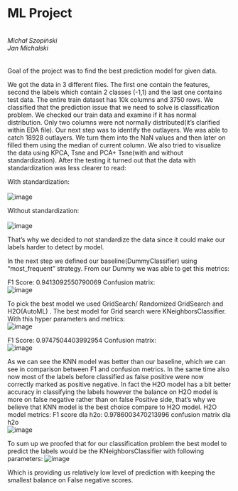 <h1>ML Project</h1><br>
  <i>Michał Szopiński</i> <BR>
  <i>Jan Michalski</i> <BR><BR><BR>
Goal of the project was to find the best prediction model for given data.

We got the data in 3 different files. The first one contain the features, second the labels which contain 2 classes (-1,1) and the last one contains test data. The entire train dataset has 10k columns and 3750 rows. We classified that the prediction issue that we need to solve is classification problem. We checked our train data and examine if it has normal distribution. Only two columns were not normally distributed(it’s clarified within EDA file). Our next step was to identify the outlayers. We was able to catch 18928 outlayers. We turn them into the NaN values and then later on filled them using the median of current column. We also tried to visualize the data using KPCA, Tsne and PCA+ Tsne(with and without standardization). After the testing it turned out that the data with standardization was less clearer to read:

With standardization:<br><br>
 ![image](https://user-images.githubusercontent.com/49531926/175608515-a7c340a2-7af4-481e-8695-bb89e15e87e2.png)


Without standardization:<br><br>
 ![image](https://user-images.githubusercontent.com/49531926/175608530-0f0b0773-729c-4b60-8892-32e418ef8537.png)


That’s why we decided to not standardize the data since it could make our labels harder to detect by model.

In the next step we defined our baseline(DummyClassifier) using “most_frequent” strategy. From our Dummy we was able to get this metrics:

F1 Score: 0.9413092550790069
Confusion matrix:<br>
 ![image](https://user-images.githubusercontent.com/49531926/175608651-a1213761-6cb8-4452-b2ca-b5341ccf87e5.png)


To pick the best model we used GridSearch/ Randomized GridSearch and H2O(AutoML) . The best model for Grid search were KNeighborsClassifier.
With this hyper parameters and metrics:<br>
 ![image](https://user-images.githubusercontent.com/49531926/175608636-ba7d24ee-5bef-4c34-85a4-fc1fc1f3ff49.png)

F1 Score: 0.9747504403992954
 Confusion matrix:<br>
![image](https://user-images.githubusercontent.com/49531926/175608662-a379d7f7-0ffd-496f-87e1-ba7899a9e6df.png)

As we can see the KNN model was better than our baseline, which we can see in comparison between F1 and confusion metrics. In the same time also now most of the labels before classified as false positive were now correctly marked as positive negative. In fact the H2O model has a bit better accuracy in classifying the labels however the balance on H2O model is more on false negative rather than on false Positive side, that’s why we believe that KNN model is the best choice compare to H2O model.
H2O model metrics:
F1 score dla h2o: 0.9786003470213996
confusion matrix dla h2o<br>
![image](https://user-images.githubusercontent.com/49531926/175608679-15786d2f-64fa-4a25-93a0-5da7cbe871fe.png)

 
To sum up we proofed that for our classification problem the best model to predict the labels would be the KNeighborsClassifier with following parameters:
 ![image](https://user-images.githubusercontent.com/49531926/175608688-9a4e577f-07cb-4175-b496-6f6bbd8dd769.png)

Which is providing us relatively low level of prediction with keeping the smallest balance on False negative scores.
 
